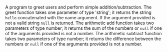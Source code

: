 A program to greet users and perform simple addition/subtraction. The greet function takes one parameter of type 'string'; it returns the string `hello` concatenated with the name argument. If the argument provided is not a valid string `null` is returned. The arithmetic add function takes two parameters of type number; it returns the sum of the numbers or `null` if one of the arguments provided is not a number. The arithmetic subtract function takes two parameters of type number; it returns the difference between the numbers or `null` if one of the arguments provided is not a number.
